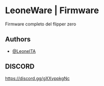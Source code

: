 
# LeoneWare | Firmware

Firmware completo del flipper zero


## Authors

- [@LeoneITA](https://github.com/LeoneITA)


## DISCORD

https://discord.gg/gXXvppkgNc
